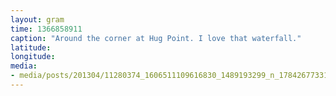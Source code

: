 ```yaml
---
layout: gram
time: 1366858911
caption: "Around the corner at Hug Point. I love that waterfall."
latitude: 
longitude: 
media:
- media/posts/201304/11280374_1606511109616830_1489193299_n_17842677331000351.jpg
---
```

